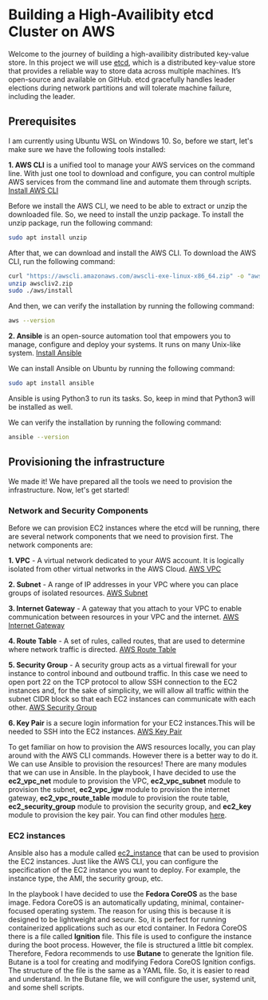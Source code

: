 # Building a High-Availibity etcd Cluster on AWS

Welcome to the journey of building a high-availibity distributed key-value store. In this project we will use [etcd](https://etcd.io), which is a distributed key-value store that provides a reliable way to store data across multiple machines. It’s open-source and available on GitHub. etcd gracefully handles leader elections during network partitions and will tolerate machine failure, including the leader.

## Prerequisites

I am currently using Ubuntu WSL on Windows 10. So, before we start, let's make sure we have the following tools installed:

<b>1. AWS CLI</b> is a unified tool to manage your AWS services on the command line. With just one tool to download and configure, you can control multiple AWS services from the command line and automate them through scripts. [Install AWS CLI](https://docs.aws.amazon.com/cli/latest/userguide/install-cliv2.html)

Before we install the AWS CLI, we need to be able to extract or unzip the downloaded file. So, we need to install the unzip package. To install the unzip package, run the following command:

```bash
sudo apt install unzip
```

After that, we can download and install the AWS CLI. To download the AWS CLI, run the following command:

```bash
curl "https://awscli.amazonaws.com/awscli-exe-linux-x86_64.zip" -o "awscliv2.zip"
unzip awscliv2.zip
sudo ./aws/install
```
And then, we can verify the installation by running the following command:

```bash
aws --version
```

<b>2. Ansible</b> is an open-source automation tool that empowers you to manage, configure and deploy your systems. It runs on many Unix-like system. [Install Ansible](https://docs.ansible.com/ansible/latest/installation_guide/intro_installation.html)


We can install Ansible on Ubuntu by running the following command:

```bash
sudo apt install ansible
```

Ansible is using Python3 to run its tasks. So, keep in mind that Python3 will be installed as well.

We can verify the installation by running the following command:

```bash
ansible --version
```

## Provisioning the infrastructure

We made it! We have prepared all the tools we need to provision the infrastructure. Now, let's get started!

### Network and Security Components
Before we can provision EC2 instances where the etcd will be running, there are several network components that we need to provision first. The network components are:

<b>1. VPC</b> - A virtual network dedicated to your AWS account. It is logically isolated from other virtual networks in the AWS Cloud. [AWS VPC](https://docs.aws.amazon.com/vpc/latest/userguide/what-is-amazon-vpc.html)

<b>2. Subnet</b> - A range of IP addresses in your VPC where you can place groups of isolated resources. [AWS Subnet](https://docs.aws.amazon.com/vpc/latest/userguide/VPC_Subnets.html)

<b>3. Internet Gateway</b> - A gateway that you attach to your VPC to enable communication between resources in your VPC and the internet. [AWS Internet Gateway](https://docs.aws.amazon.com/vpc/latest/userguide/VPC_Internet_Gateway.html)

<b>4. Route Table</b> - A set of rules, called routes, that are used to determine where network traffic is directed. [AWS Route Table](https://docs.aws.amazon.com/vpc/latest/userguide/VPC_Route_Tables.html)

<b>5. Security Group</b> - A security group acts as a virtual firewall for your instance to control inbound and outbound traffic. In this case we need to open port 22 on the TCP protocol to allow SSH connection to the EC2 instances and, for the sake of simplicity, we will allow all traffic within the subnet CIDR block so that each EC2 instances can communicate with each other. [AWS Security Group](https://docs.aws.amazon.com/vpc/latest/userguide/VPC_SecurityGroups.html)

<b>6. Key Pair</b> is a secure login information for your EC2 instances.This will be needed to SSH into the EC2 instances. [AWS Key Pair](https://docs.aws.amazon.com/AWSEC2/latest/UserGuide/ec2-key-pairs.html)

To get familiar on how to provision the AWS resources locally, you can play around with the AWS CLI commands. However there is a better way to do it. We can use Ansible to provision the resources! There are many modules that we can use in Ansible. In the playbook, I have decided to use the <b>ec2_vpc_net</b> module to provision the VPC, <b>ec2_vpc_subnet</b> module to provision the subnet, <b>ec2_vpc_igw</b> module to provision the internet gateway, <b>ec2_vpc_route_table</b> module to provision the route table, <b>ec2_security_group</b> module to provision the security group, and <b>ec2_key</b> module to provision the key pair. You can find other modules [here](https://docs.ansible.com/ansible/latest/collections/amazon/aws/index.html).

### EC2 instances
Ansible also has a module called [ec2_instance](https://docs.ansible.com/ansible/latest/collections/amazon/aws/ec2_instance_module.html#ansible-collections-amazon-aws-ec2-instance-module) that can be used to provision the EC2 instances. Just like the AWS CLI, you can configure the specification of the EC2 instance you want to deploy. For example, the instance type, the AMI, the security group, etc.

In the playbook I have decided to use the <b>Fedora CoreOS</b> as the base image. Fedora CoreOS is an automatically updating, minimal, container-focused operating system. The reason for using this is because it is designed to be lightweight and secure. So, it is perfect for running containerized applications such as our etcd container. In Fedora CoreOS there is a file called <b>Ignition</b> file. This file is used to configure the instance during the boot process. However, the file is structured a little bit complex. Therefore, Fedora recommends to use <b>Butane</b> to generate the Ignition file. Butane is a tool for creating and modifying Fedora CoreOS Ignition configs. The structure of the file is the same as a YAML file. So, it is easier to read and understand. In the Butane file, we will configure the user, systemd unit, and some shell scripts.


